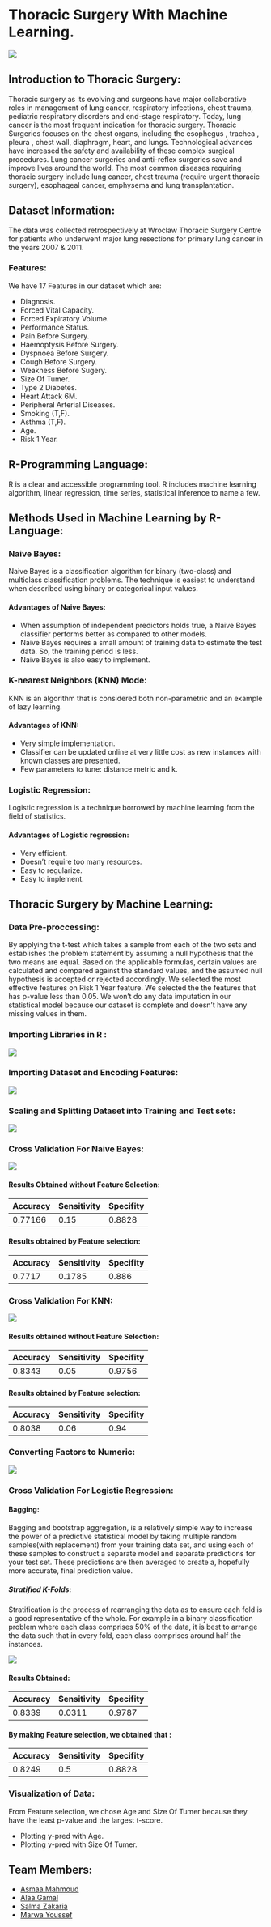 # Thoracic Surgery With Machine Learning.
![](thoracic.png)

## Introduction to Thoracic Surgery:
Thoracic surgery as its evolving and surgeons have major collaborative roles in management of lung cancer, respiratory infections, chest trauma, pediatric respiratory disorders and end-stage respiratory. Today, lung cancer is the most frequent indication for thoracic surgery. Thoracic Surgeries focuses on the chest organs, including the esophegus , trachea , pleura , chest wall, diaphragm, heart, and lungs. Technological advances have increased the safety and availability of these complex surgical procedures. Lung cancer surgeries and anti-reflex surgeries save and improve lives around the world. The most common diseases requiring thoracic surgery include lung cancer, chest trauma (require urgent thoracic surgery), esophageal cancer, emphysema and lung transplantation.

## Dataset Information:
The data was collected retrospectively at Wroclaw Thoracic Surgery Centre for patients who underwent major lung resections for primary lung cancer in the years 2007 & 2011. 

### Features: 
We have 17 Features in our dataset which are:
* Diagnosis. 
* Forced Vital Capacity.
* Forced Expiratory Volume.
* Performance Status.
* Pain Before Surgery. 
* Haemoptysis Before Surgery.
* Dyspnoea Before Surgery. 
* Cough Before Surgery. 
* Weakness Before Sugery. 
* Size Of Tumer.
* Type 2 Diabetes. 
* Heart Attack 6M. 
* Peripheral Arterial Diseases.
* Smoking (T,F).
* Asthma (T,F).
* Age.
* Risk 1 Year.

## R-Programming Language:
R is a clear and accessible programming tool. R includes machine learning algorithm, linear regression, time series, statistical inference to name a few.

## Methods Used in Machine Learning by R-Language:

### Naive Bayes:
Naive Bayes is a classification algorithm for binary (two-class) and multiclass classification problems. The technique is easiest to understand when described using binary or categorical input values.

#### Advantages of Naive Bayes:
* When assumption of independent predictors holds true, a Naive Bayes classifier performs better as compared to other models.
* Naive Bayes requires a small amount of training data to estimate the
test data. So, the training period is less.
* Naive Bayes is also easy to implement.

### K-nearest Neighbors (KNN) Mode:

KNN is an algorithm that is considered both non-parametric and an example of lazy learning.

#### Advantages of KNN:
* Very simple implementation.
* Classifier can be updated online at very little cost as new instances with known classes are presented.
* Few parameters to tune: distance metric and k.

### Logistic Regression:
Logistic regression is a technique borrowed by machine learning from the field of statistics.

#### Advantages of Logistic regression:
* Very efficient.
* Doesn’t require too many resources.
* Easy to regularize.
* Easy to implement.

## Thoracic Surgery by Machine Learning:

### Data Pre-proccessing: 
By applying the t-test which takes a sample from each of the two sets and establishes the problem statement by assuming a null hypothesis that the two means are equal. Based on the applicable formulas, certain values are calculated and compared against the standard values, and the assumed null hypothesis is accepted or rejected accordingly. 
We selected the most effective features on Risk 1 Year feature. We selected the the features that has p-value less than 0.05.
We won’t do any data imputation in our statistical model because our dataset is complete and doesn’t have any missing values in them.

### Importing Libraries in R :
![](libraries.PNG)

### Importing Dataset and Encoding Features:
![](libdataset.png)

### Scaling and Splitting Dataset into Training and Test sets:
![](conversion.png)

### Cross Validation For Naive Bayes:
![](cvnaivebayes.png)

#### Results Obtained without Feature Selection:

| Accuracy | Sensitivity | Specifity |
|----------|-------------|-----------|
| 0.77166  |    0.15     |  0.8828   |
 
#### Results obtained by Feature selection:

| Accuracy | Sensitivity | Specifity |
|----------|-------------|-----------|
| 0.7717   |    0.1785   |   0.886   |

### Cross Validation For KNN:
![](cvknn.png)

#### Results obtained without Feature Selection:

| Accuracy | Sensitivity | Specifity |
|----------|-------------|-----------|
|  0.8343  |   0.05      |   0.9756  |

#### Results obtained by Feature selection:

| Accuracy | Sensitivity | Specifity |
|----------|-------------|-----------|
|  0.8038  |    0.06     |    0.94   |

### Converting Factors to Numeric:
![](scaling.png)

### Cross Validation For Logistic Regression:
#### Bagging:
Bagging and bootstrap aggregation, is a relatively simple way to increase the power of a predictive statistical model by taking multiple random samples(with replacement) from your training data set, and using each of these samples to construct a separate model and separate predictions for your test set. These predictions are then averaged to create a, hopefully more accurate, final prediction value.
##### Stratified K-Folds:
Stratification is the process of rearranging the data as to ensure each fold is a good representative of the whole. For example in a binary classification problem where each class comprises 50% of the data, it is best to arrange the data such that in every fold, each class comprises around half the instances.

![](cvlogistic.png)

#### Results Obtained: 

| Accuracy | Sensitivity | Specifity |
|----------|-------------|-----------|
| 0.8339   |   0.0311    |   0.9787 |
 
#### By making Feature selection, we obtained that :

| Accuracy | Sensitivity | Specifity |
|----------|-------------|-----------|
| 0.8249   |    0.5   |   0.8828  |

### Visualization of Data:
 From Feature selection, we chose Age and Size Of Tumer because they have the least p-value and the largest t-score.
 * Plotting y-pred with Age.
 ![]()
 * Plotting y-pred with Size Of Tumer.
 ![]()
## Team Members:
* <a href="https://asmaamahmoud12.github.io/Asmaa-Mahmoud/" target="_blank">Asmaa Mahmoud </a>
* <a href="https://alaagamal98.github.io/AlaaGamal/ " target ="_blank"> Alaa Gamal </a> 
* <a href="https://salmazakariia.github.io/SalmaZakaria/" target="_blank">Salma Zakaria </a>
* <a href ="https://marwaayosiif.github.io/MarwaYoussef/" target = "_blank"> Marwa Youssef </a>

